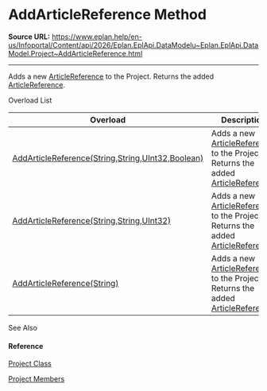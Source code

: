 # AddArticleReference Method

**Source URL:** https://www.eplan.help/en-us/Infoportal/Content/api/2026/Eplan.EplApi.DataModelu~Eplan.EplApi.DataModel.Project~AddArticleReference.html

---

Adds a new [ArticleReference](Eplan.EplApi.DataModelu~Eplan.EplApi.DataModel.ArticleReference.html) to the Project. Returns the added [ArticleReference](Eplan.EplApi.DataModelu~Eplan.EplApi.DataModel.ArticleReference.html).

Overload List

| Overload | Description |
| --- | --- |
| [AddArticleReference(String,String,UInt32,Boolean)](Eplan.EplApi.DataModelu~Eplan.EplApi.DataModel.Project~AddArticleReference(String,String,UInt32,Boolean).html) | Adds a new [ArticleReference](Eplan.EplApi.DataModelu~Eplan.EplApi.DataModel.ArticleReference.html) to the Project. Returns the added [ArticleReference](Eplan.EplApi.DataModelu~Eplan.EplApi.DataModel.ArticleReference.html). |
| [AddArticleReference(String,String,UInt32)](Eplan.EplApi.DataModelu~Eplan.EplApi.DataModel.Project~AddArticleReference(String,String,UInt32).html) | Adds a new [ArticleReference](Eplan.EplApi.DataModelu~Eplan.EplApi.DataModel.ArticleReference.html) to the Project. Returns the added [ArticleReference](Eplan.EplApi.DataModelu~Eplan.EplApi.DataModel.ArticleReference.html). |
| [AddArticleReference(String)](Eplan.EplApi.DataModelu~Eplan.EplApi.DataModel.Project~AddArticleReference(String).html) | Adds a new [ArticleReference](Eplan.EplApi.DataModelu~Eplan.EplApi.DataModel.ArticleReference.html) to the Project. Returns the added [ArticleReference](Eplan.EplApi.DataModelu~Eplan.EplApi.DataModel.ArticleReference.html). |



See Also

#### Reference

[Project Class](Eplan.EplApi.DataModelu~Eplan.EplApi.DataModel.Project.html)
  
[Project Members](Eplan.EplApi.DataModelu~Eplan.EplApi.DataModel.Project_members.html)